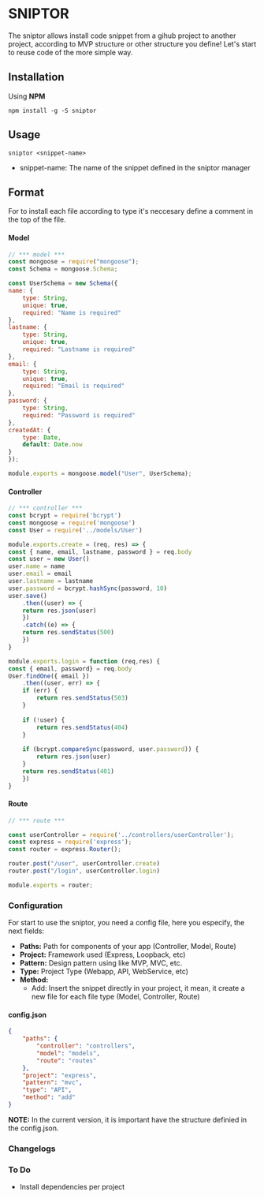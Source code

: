 # SNIPTOR

The sniptor allows install code snippet from a gihub project to another project, according to MVP structure or other structure you define! Let's start to reuse code of the more simple way.

## Installation

Using **NPM**
```
npm install -g -S sniptor 
```

## Usage

````
sniptor <snippet-name>
````
* snippet-name: The name of the snippet defined in the sniptor manager  

## Format

For to install each file according to type it's neccesary define a comment in the top of the file.

#### Model

```javascript
// *** model ***
const mongoose = require("mongoose");
const Schema = mongoose.Schema;

const UserSchema = new Schema({
name: {
    type: String, 
    unique: true, 
    required: "Name is required"
},
lastname: {
    type: String, 
    unique: true, 
    required: "Lastname is required"
},
email: {
    type: String, 
    unique: true, 
    required: "Email is required"
},
password: { 
    type: String, 
    required: "Password is required"
},
createdAt: { 
    type: Date, 
    default: Date.now
}
});

module.exports = mongoose.model("User", UserSchema);
```

#### Controller

```javascript
// *** controller ***
const bcrypt = require('bcrypt')
const mongoose = require('mongoose')
const User = require('../models/User')

module.exports.create = (req, res) => {
const { name, email, lastname, password } = req.body
const user = new User()
user.name = name
user.email = email
user.lastname = lastname
user.password = bcrypt.hashSync(password, 10)
user.save()
    .then((user) => {
    return res.json(user)
    })
    .catch((e) => {
    return res.sendStatus(500)
    })
}

module.exports.login = function (req,res) {
const { email, password} = req.body
User.findOne({ email })
    .then((user, err) => {
    if (err) {
        return res.sendStatus(503)
    }
    
    if (!user) {
        return res.sendStatus(404)
    }
    
    if (bcrypt.compareSync(password, user.password)) { 
        return res.json(user)
    }
    return res.sendStatus(401)
    })
}
```

#### Route

```javascript
// *** route ***

const userController = require('../controllers/userController');
const express = require('express');
const router = express.Router();

router.post("/user", userController.create)
router.post("/login", userController.login)

module.exports = router;
```

### Configuration

For start to use the sniptor, you need a config file, here you especify, the next fields:

- **Paths:** Path for components of your app (Controller, Model, Route) 
- **Project:** Framework used (Express, Loopback, etc)
- **Pattern:** Design pattern using like MVP, MVC, etc.
- **Type:** Project Type (Webapp, API, WebService, etc)
- **Method:**
    * Add: Insert the snippet directly in your project, it mean, it create a new file for each file type  (Model, Controller, Route)


#### config.json
```JSON
{
    "paths": {
        "controller": "controllers",
        "model": "models",
        "route": "routes"
    },
    "project": "express",
    "pattern": "mvc",
    "type": "API",
    "method": "add"
}
```
**NOTE:** In the current version, it is important have the structure definied in the config.json.

### Changelogs

### To Do

- Install dependencies per project
